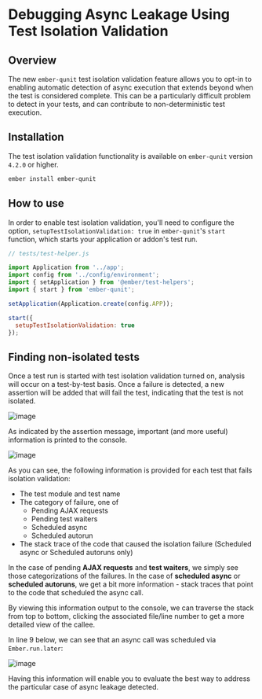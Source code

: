 # Debugging Async Leakage Using Test Isolation Validation

## Overview

The new `ember-qunit` test isolation validation feature allows you to opt-in to enabling automatic detection of async execution that extends beyond when the test is considered complete. This can be a particularly difficult problem to detect in your tests, and can contribute to non-deterministic test execution.

## Installation

The test isolation validation functionality is available on `ember-qunit` version `4.2.0` or higher.

```bash
ember install ember-qunit
```

## How to use

In order to enable test isolation validation, you'll need to configure the option, `setupTestIsolationValidation: true` in `ember-qunit`'s `start` function, which starts your application or addon's test run.

```js
// tests/test-helper.js

import Application from '../app';
import config from '../config/environment';
import { setApplication } from '@ember/test-helpers';
import { start } from 'ember-qunit';

setApplication(Application.create(config.APP));

start({
  setupTestIsolationValidation: true
});
```

## Finding non-isolated tests

Once a test run is started with test isolation validation turned on, analysis will occur on a test-by-test basis. Once a failure is detected, a new assertion will be added that will fail the test, indicating that the test is not isolated.

![image](https://user-images.githubusercontent.com/180990/50046470-aeb91d00-0058-11e9-9b9c-d08190e04e6c.png)

As indicated by the assertion message, important (and more useful) information is printed to the console.

![image](https://user-images.githubusercontent.com/180990/50046710-89c6a900-005c-11e9-96b1-e66ac6ef7907.png)

As you can see, the following information is provided for each test that fails isolation validation:
- The test module and test name
- The category of failure, one of
  - Pending AJAX requests
  - Pending test waiters
  - Scheduled async
  - Scheduled autorun
- The stack trace of the code that caused the isolation failure (Scheduled async or Scheduled autoruns only)

In the case of pending **AJAX requests** and **test waiters**, we simply see those categorizations of the failures. In the case of **scheduled async** or **scheduled autoruns**, we get a bit more information - stack traces that point to the code that scheduled the async call.

By viewing this information output to the console, we can traverse the stack from top to bottom, clicking the associated file/line number to get a more detailed view of the callee.

In line 9 below, we can see that an async call was scheduled via `Ember.run.later`:

![image](https://user-images.githubusercontent.com/180990/50046897-f98a6300-005f-11e9-9cd0-dffe0663880a.png)

Having this information will enable you to evaluate the best way to address the particular case of async leakage detected.